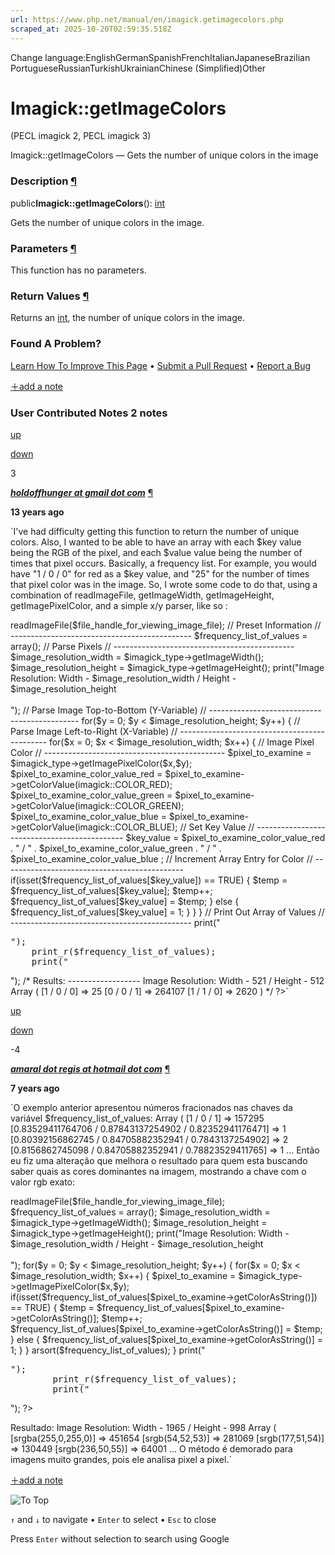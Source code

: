 ```yaml
---
url: https://www.php.net/manual/en/imagick.getimagecolors.php
scraped_at: 2025-10-20T02:59:35.518Z
---
```


Change language:EnglishGermanSpanishFrenchItalianJapaneseBrazilian PortugueseRussianTurkishUkrainianChinese (Simplified)Other

# Imagick::getImageColors

(PECL imagick 2, PECL imagick 3)

Imagick::getImageColors — Gets the number of unique colors in the image

### Description [¶](https://www.php.net/manual/en/imagick.getimagecolors.php\#refsect1-imagick.getimagecolors-description)

public**Imagick::getImageColors**(): [int](https://www.php.net/manual/en/language.types.integer.php)

Gets the number of unique colors in the image.


### Parameters [¶](https://www.php.net/manual/en/imagick.getimagecolors.php\#refsect1-imagick.getimagecolors-parameters)

This function has no parameters.

### Return Values [¶](https://www.php.net/manual/en/imagick.getimagecolors.php\#refsect1-imagick.getimagecolors-returnvalues)

Returns an [int](https://www.php.net/manual/en/language.types.integer.php), the number of unique colors in the image.


### Found A Problem?

[Learn How To Improve This Page](https://github.com/php/doc-base/blob/master/README.md "This will take you to our contribution guidelines on GitHub")
•
[Submit a Pull Request](https://github.com/php/doc-en/blob/master/reference/imagick/imagick/getimagecolors.xml)
•
[Report a Bug](https://github.com/php/doc-en/issues/new?body=From%20manual%20page:%20https:%2F%2Fphp.net%2Fimagick.getimagecolors%0A%0A---)

[＋add a note](https://www.php.net/manual/add-note.php?sect=imagick.getimagecolors&repo=en&redirect=https://www.php.net/manual/en/imagick.getimagecolors.php)

### User Contributed Notes 2 notes

[up](https://www.php.net/manual/vote-note.php?id=108203&page=imagick.getimagecolors&vote=up "Vote up!")

[down](https://www.php.net/manual/vote-note.php?id=108203&page=imagick.getimagecolors&vote=down "Vote down!")

3


[**_holdoffhunger at gmail dot com_**](https://www.php.net/manual/en/imagick.getimagecolors.php#108203) [¶](https://www.php.net/manual/en/imagick.getimagecolors.php#108203)

**13 years ago**

`I've had difficulty getting this function to return the number of unique colors.  Also, I wanted to be able to have an array with each $key value being the RGB of the pixel, and each $value value being the number of times that pixel occurs.  Basically, a frequency list.  For example, you would have "1 / 0 / 0" for red as a $key value, and "25" for the number of times that pixel color was in the image.  So, I wrote some code to do that, using a combination of readImageFile, getImageWidth, getImageHeight, getImagePixelColor, and a simple x/y parser, like so :
<?php
        // Test File
        // ---------------------------------------------
            // Note: This file was just a picture of a 5x5 red square
            //    inside of a gigantic 521x512 black square, and
            //    then I did a bunch of random, yellow zigzags.
    $file_to_grab_with_location = "test.bmp";
    $imagick_type = new Imagick();

        // Open File
        // ---------------------------------------------

    $file_handle_for_viewing_image_file = fopen($file_to_grab_with_location, 'a+');
    $imagick_type->readImageFile($file_handle_for_viewing_image_file);

        // Preset Information
        // ---------------------------------------------
    $frequency_list_of_values = array();

        // Parse Pixels
        // ---------------------------------------------

    $image_resolution_width = $imagick_type->getImageWidth();
    $image_resolution_height = $imagick_type->getImageHeight();

    print("Image Resolution:  Width - $image_resolution_width / Height - $image_resolution_height<br><br>");

        // Parse Image Top-to-Bottom (Y-Variable)
        // ---------------------------------------------

    for($y = 0; $y < $image_resolution_height; $y++)
    {
            // Parse Image Left-to-Right (X-Variable)
            // ---------------------------------------------

        for($x = 0; $x < $image_resolution_width; $x++)
        {

                // Image Pixel Color
                // ---------------------------------------------

            $pixel_to_examine = $imagick_type->getImagePixelColor($x,$y);

            $pixel_to_examine_color_value_red = $pixel_to_examine->getColorValue(imagick::COLOR_RED);
            $pixel_to_examine_color_value_green = $pixel_to_examine->getColorValue(imagick::COLOR_GREEN);
            $pixel_to_examine_color_value_blue = $pixel_to_examine->getColorValue(imagick::COLOR_BLUE);
                // Set Key Value
                // ---------------------------------------------

            $key_value =    $pixel_to_examine_color_value_red    .    " / "    .
                    $pixel_to_examine_color_value_green    .    " / "    .
                    $pixel_to_examine_color_value_blue            ;

                // Increment Array Entry for Color
                // ---------------------------------------------

            if(isset($frequency_list_of_values[$key_value]) == TRUE)
            {
                $temp = $frequency_list_of_values[$key_value];
                $temp++;
                $frequency_list_of_values[$key_value] = $temp;
            }
            else
            {
                $frequency_list_of_values[$key_value] = 1;
            }
        }
    }

        // Print Out Array of Values
        // ---------------------------------------------

    print("<pre>");
    print_r($frequency_list_of_values);
    print("</pre>");
/*
    Results:
    ------------------
Image Resolution: Width - 521 / Height - 512
Array
(
    [1 / 0 / 0] => 25
    [0 / 0 / 1] => 264107
    [1 / 1 / 0] => 2620
)
*/
?>`

[up](https://www.php.net/manual/vote-note.php?id=122583&page=imagick.getimagecolors&vote=up "Vote up!")

[down](https://www.php.net/manual/vote-note.php?id=122583&page=imagick.getimagecolors&vote=down "Vote down!")

 -4


[**_amaral dot regis at hotmail dot com_**](https://www.php.net/manual/en/imagick.getimagecolors.php#122583) [¶](https://www.php.net/manual/en/imagick.getimagecolors.php#122583)

**7 years ago**

`O exemplo anterior apresentou números fracionados nas chaves da variável $frequency_list_of_values:
Array
(
    [1 / 0 / 1] => 157295
    [0.83529411764706 / 0.87843137254902 / 0.82352941176471] => 1
    [0.80392156862745 / 0.84705882352941 / 0.7843137254902] => 2
    [0.8156862745098 / 0.84705882352941 / 0.78823529411765] => 1
...
Então eu fiz uma alteração que melhora o resultado para quem esta buscando saber quais as cores dominantes na imagem, mostrando a chave com o valor rgb exato:
<?php
        $file_to_grab_with_location = $imagepath; //caminho relativo ao arquivo de imagem
        $imagick_type = new \Imagick();
        $file_handle_for_viewing_image_file = fopen($file_to_grab_with_location, 'a+');
        $imagick_type->readImageFile($file_handle_for_viewing_image_file);
        $frequency_list_of_values = array();
        $image_resolution_width = $imagick_type->getImageWidth();
        $image_resolution_height = $imagick_type->getImageHeight();
        print("Image Resolution:  Width - $image_resolution_width / Height - $image_resolution_height<br><br>");
        for($y = 0; $y < $image_resolution_height; $y++)
        {
            for($x = 0; $x < $image_resolution_width; $x++)
            {
                $pixel_to_examine = $imagick_type->getImagePixelColor($x,$y);
                if(isset($frequency_list_of_values[$pixel_to_examine->getColorAsString()]) == TRUE)
                {
                    $temp = $frequency_list_of_values[$pixel_to_examine->getColorAsString()];
                    $temp++;
                    $frequency_list_of_values[$pixel_to_examine->getColorAsString()] = $temp;
                }
                else
                {
                    $frequency_list_of_values[$pixel_to_examine->getColorAsString()] = 1;
                }
            }
            arsort($frequency_list_of_values);
        }
        print("<pre>");
        print_r($frequency_list_of_values);
        print("</pre>");
?>
Resultado:
Image Resolution: Width - 1965 / Height - 998
Array
(
    [srgba(255,0,255,0)] => 451654
    [srgb(54,52,53)] => 281069
    [srgb(177,51,54)] => 130449
    [srgb(236,50,55)] => 64001
...
O método é demorado para imagens muito grandes, pois ele analisa pixel a pixel.`

[＋add a note](https://www.php.net/manual/add-note.php?sect=imagick.getimagecolors&repo=en&redirect=https://www.php.net/manual/en/imagick.getimagecolors.php)

![To Top](https://www.php.net/images/to-top@2x.png)

`↑` and `↓` to navigate •
`Enter` to select •
`Esc` to close


Press `Enter` without
selection to search using Google
